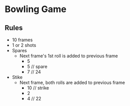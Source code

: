# Bowling Game

## Rules
* 10 frames
* 1 or 2 shots
* Spares
  - Next frame's 1st roll is added to previous frame
    + 5
    + 5 // spare
    + 7 // 24
* Stike
  - Next frame, both rolls are added to previous frame
    + 10 // strike
    + 2
    + 4 // 22
